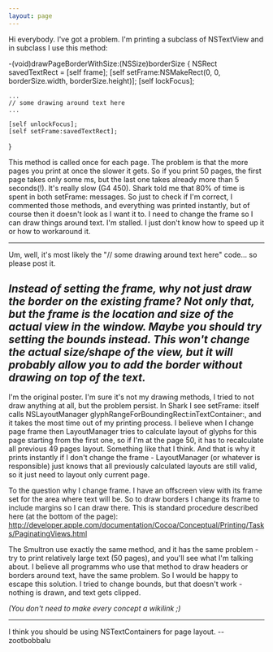 ```yaml
---
layout: page
---
```




Hi everybody. I've got a problem. I'm printing a subclass of NSTextView and in subclass I use this method:
    
-(void)drawPageBorderWithSize:(NSSize)borderSize
{
	NSRect savedTextRect = [self frame];
	[self setFrame:NSMakeRect(0, 0, borderSize.width, borderSize.height)];
	[self lockFocus];
	
	...
	// some drawing around text here
	...

	[self unlockFocus];
	[self setFrame:savedTextRect];
}

This method is called once for each page. The problem is that the more pages you print at once the slower it gets. So if you print 50 pages, the first page takes only some ms, but the last one takes already more than 5 seconds(!). It's really slow (G4 450). Shark told me that 80% of time is spent in both     setFrame: messages.
So just to check if I'm correct, I commented those methods, and everything was printed instantly, but of course then it doesn't look as I want it to.
I need to change the frame so I can draw things around text. I'm stalled. I just don't know how to speed up it or how to workaround it.

----

Um, well, it's most likely the "// some drawing around text here" code... so please post it.

*Instead of setting the frame, why not just draw the border on the existing frame? Not only that, but the frame is the location and size of the actual view **in the window.** Maybe you should try setting the bounds instead. This won't change the actual size/shape of the view, but it will probably allow you to add the border without drawing on top of the text.*
----
I'm the original poster. I'm sure it's not my drawing methods, I tried to not draw anything at all, but the problem persist.
In Shark I see     setFrame: itself calls     NSLayoutManager glyphRangeForBoundingRect:inTextContainer:, and it takes the most time out of my printing process. I believe when I change page frame then LayoutManager tries to calculate layout of glyphs for this page starting from the first one, so if I'm at the page 50, it has to recalculate all previous 49 pages layout. Something like that I think. And that is why it prints instantly if I don't change the frame - LayoutManager (or whatever is responsible) just knows that all previously calculated layouts are still valid, so it just need to layout only current page. 

To the question why I change frame. I have an offscreen view with its frame set for the area where text will be. So to draw borders I change its frame to include margins so I can draw there. This is standard procedure described here (at the bottom of the page): http://developer.apple.com/documentation/Cocoa/Conceptual/Printing/Tasks/PaginatingViews.html

The Smultron use exactly the same method, and it has the same problem - try to print relatively large text (50 pages), and you'll see what I'm talking about.
I believe all programms who use that method to draw headers or borders around text, have the same problem. So I would be happy to escape this solution. I tried to change bounds, but that doesn't work - nothing is drawn, and text gets clipped.

*(You don't need to make every concept a wikilink ;)*

----

I think you should be using NSTextContainers for page layout. --zootbobbalu
